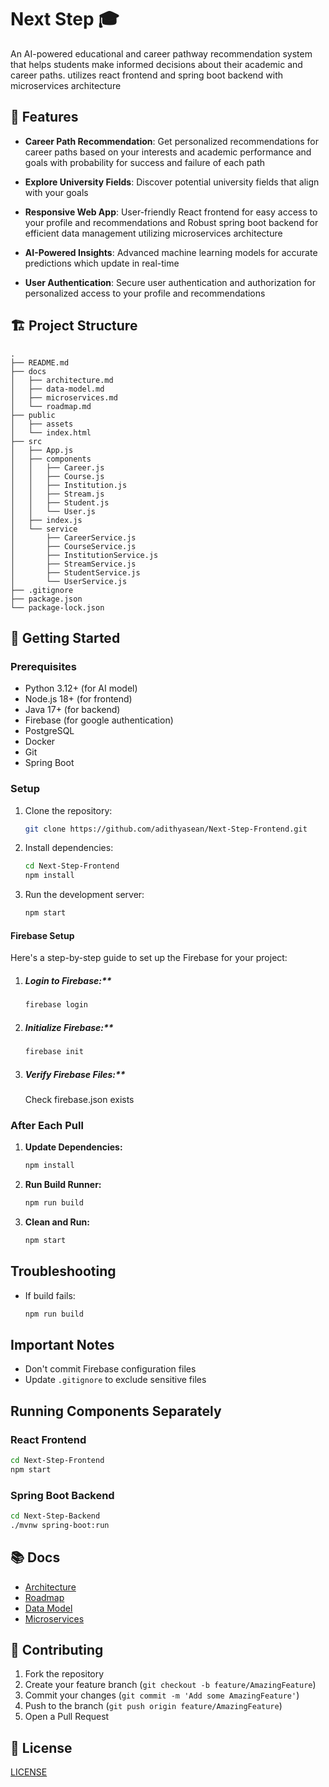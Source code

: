 # Next Step 🎓

An AI-powered educational and career pathway recommendation system that helps students make informed decisions about their academic and career paths. utilizes react frontend and spring boot backend with microservices architecture

## 🌟 Features

- **Career Path Recommendation**:
Get personalized recommendations for career paths based on your interests and academic performance and goals with probability for success and failure of each path

- **Explore University Fields**:
Discover potential university fields that align with your goals

- **Responsive Web App**:
User-friendly React frontend for easy access to your profile and recommendations and Robust spring boot backend for efficient data management utilizing microservices architecture

- **AI-Powered Insights**:
Advanced machine learning models for accurate predictions which update in real-time

- **User Authentication**:
Secure user authentication and authorization for personalized access to your profile and recommendations

## 🏗️ Project Structure

```
.
├── README.md
├── docs
│   ├── architecture.md
│   ├── data-model.md
│   ├── microservices.md
│   └── roadmap.md
├── public
│   ├── assets
│   └── index.html
├── src
│   ├── App.js
│   ├── components
│   │   ├── Career.js
│   │   ├── Course.js
│   │   ├── Institution.js
│   │   ├── Stream.js
│   │   ├── Student.js
│   │   └── User.js
│   ├── index.js
│   └── service
│       ├── CareerService.js
│       ├── CourseService.js
│       ├── InstitutionService.js
│       ├── StreamService.js
│       ├── StudentService.js
│       └── UserService.js
├── .gitignore
├── package.json
└── package-lock.json
```

## 🚀 Getting Started

### Prerequisites
- Python 3.12+ (for AI model)
- Node.js 18+ (for frontend)
- Java 17+ (for backend)
- Firebase (for google authentication)
- PostgreSQL
- Docker
- Git
- Spring Boot

### Setup

1. Clone the repository:
   ```bash
   git clone https://github.com/adithyasean/Next-Step-Frontend.git
   ```

2. Install dependencies:
   ```bash
   cd Next-Step-Frontend
   npm install
   ```

3. Run the development server:
   ```bash
   npm start
   ```

#### Firebase Setup

Here's a step-by-step guide to set up the Firebase for your project:

1. ##### Login to Firebase:**
   ```bash
   firebase login
   ```

2. ##### Initialize Firebase:**
   ```bash
   firebase init
   ```

3. ##### Verify Firebase Files:**
   Check firebase.json exists

### After Each Pull

1. **Update Dependencies:**
   ```bash
   npm install
   ```

2. **Run Build Runner:**
   ```bash
   npm run build
   ```

3. **Clean and Run:**
   ```bash
   npm start
   ```

## Troubleshooting

- If build fails:
  ```bash
  npm run build
  ```

## Important Notes
- Don't commit Firebase configuration files
- Update `.gitignore` to exclude sensitive files

## Running Components Separately

### React Frontend

```bash
cd Next-Step-Frontend
npm start
```

### Spring Boot Backend

```bash
cd Next-Step-Backend
./mvnw spring-boot:run
```

## 📚 Docs

- [Architecture](docs/architecture.md)
- [Roadmap](docs/roadmap.md)
- [Data Model](docs/data-model.md)
- [Microservices](docs/microservices.md)

## 🤝 Contributing

1. Fork the repository
2. Create your feature branch (`git checkout -b feature/AmazingFeature`)
3. Commit your changes (`git commit -m 'Add some AmazingFeature'`)
4. Push to the branch (`git push origin feature/AmazingFeature`)
5. Open a Pull Request

## 📝 License

[LICENSE](LICENSE)
